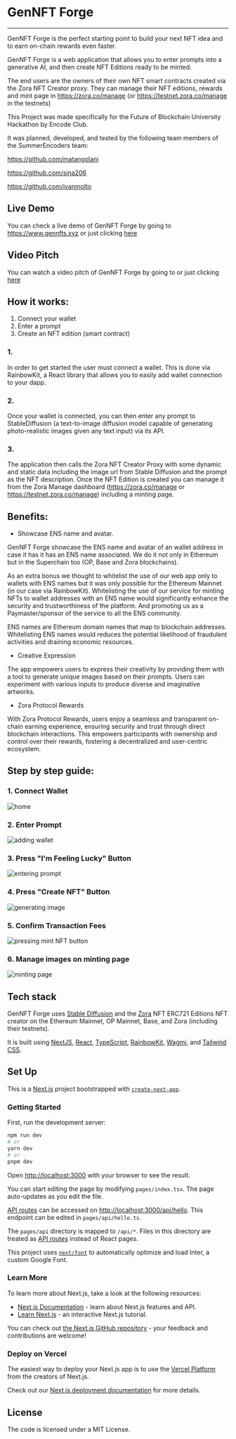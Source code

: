 # GenNFT Forge

---

GenNFT Forge is the perfect starting point to build your next NFT idea and to earn on-chain rewards even faster.

GenNFT Forge is a web application that allows you to enter prompts into a generative AI, and then create NFT Editions ready to be minted.

The end users are the owners of their own NFT smart contracts created via the Zora NFT Creator proxy.
They can manage their NFT editions, rewards and mint page in https://zora.co/manage (or https://testnet.zora.co/manage in the testnets)

This Project was made specifically for the Future of Blockchain University Hackathon by Encode Club.

It was planned, developed, and tested by the following team members of the SummerEncoders team:

https://github.com/matangolani

https://github.com/sina206

https://github.com/ivanmolto

## Live Demo

You can check a live demo of GenNFT Forge by going to https://www.gennfts.xyz or just clicking [here](https://www.gennfts.xyz)

## Video Pitch

You can watch a video pitch of GenNFT Forge by going to or just clicking [here]()

## How it works:

1.  Connect your wallet
2.  Enter a prompt
3.  Create an NFT edition (smart contract)

### 1.

In order to get started the user must connect a wallet. This is done via RainbowKit, a React library that allows you to easily add wallet connection to your dapp.

### 2.

Once your wallet is connected, you can then enter any prompt to StableDiffusion (a text-to-image diffusion model capable of generating photo-realistic images given any text input) via its API.

### 3.

The application then calls the Zora NFT Creator Proxy with some dynamic and static data including the image url from Stable Diffusion and the prompt as the NFT description. Once the NFT Edition is created you can manage it from the Zora Manage dashboard (https://zora.co/manage or https://testnet.zora.co/manage) including a minting page.

## Benefits:

- Showcase ENS name and avatar.

GenNFT Forge showcase the ENS name and avatar of an wallet address in case it has it has an ENS name associated. We do it not only in Ethereum but in the Superchain too (OP, Base and Zora blockchains).

As an extra bonus we thought to whitelist the use of our web app only to wallets with ENS names but it was only possible for the Ethereum Mainnet (in our case via RainbowKit).
Whitelisting the use of our service for minting NFTs to wallet addresses with an ENS name would significantly enhance the security and trustworthiness of the platform. And promoting us as a Paymaster/sponsor of the service to all the ENS community.

ENS names are Ethereum domain names that map to blockchain addresses.
Whitelisting ENS names would reduces the potential likelihood of fraudulent activities and draining economic resources.

- Creative Expression

The app empowers users to express their creativity by providing them with a tool to generate unique images based on their prompts. Users can experiment with various inputs to produce diverse and imaginative artworks.

- Zora Protocol Rewards

With Zora Protocol Rewards, users enjoy a seamless and transparent on-chain earning experience, ensuring security and trust through direct blockchain interactions. This empowers participants with ownership and control over their rewards, fostering a decentralized and user-centric ecosystem.

## Step by step guide:

### 1. Connect Wallet

![home](./presentation/welcome.png "home page")

### 2. Enter Prompt

![adding wallet](./presentation/wallet.png "adding wallet")

### 3. Press "I'm Feeling Lucky" Button

![entering prompt](./presentation/prompt.png "entering prompt")

### 4. Press "Create NFT" Button

![generating image](./presentation/gen.png "generating image")

### 5. Confirm Transaction Fees

![pressing mint NFT button](./presentation/mint.png "pressing mint NFT button")

### 6. Manage images on minting page

![minting page](./presentation/zora.png "minting page")

## Tech stack

GenNFT Forge uses [Stable Diffusion](https://stability.ai/blog/stable-diffusion-public-release) and the [Zora](https://zora.co) NFT ERC721 Editions NFT creator on the Ethereum Mainnet, OP Mainnet, Base, and Zora (including their testnets).

It is built using [NextJS](https://nextjs.org), [React](https://react.dev/), [TypeScript](https://www.typescriptlang.org/), [RainbowKit](https://www.rainbowkit.com), [Wagmi](https://wagmi.sh), and [Tailwind CSS](https://tailwindcss.com/).

## Set Up

This is a [Next.js](https://nextjs.org/) project bootstrapped with [`create-next-app`](https://github.com/vercel/next.js/tree/canary/packages/create-next-app).

### Getting Started

First, run the development server:

```bash
npm run dev
# or
yarn dev
# or
pnpm dev
```

Open [http://localhost:3000](http://localhost:3000) with your browser to see the result.

You can start editing the page by modifying `pages/index.tsx`. The page auto-updates as you edit the file.

[API routes](https://nextjs.org/docs/api-routes/introduction) can be accessed on [http://localhost:3000/api/hello](http://localhost:3000/api/hello). This endpoint can be edited in `pages/api/hello.ts`.

The `pages/api` directory is mapped to `/api/*`. Files in this directory are treated as [API routes](https://nextjs.org/docs/api-routes/introduction) instead of React pages.

This project uses [`next/font`](https://nextjs.org/docs/basic-features/font-optimization) to automatically optimize and load Inter, a custom Google Font.

### Learn More

To learn more about Next.js, take a look at the following resources:

- [Next.js Documentation](https://nextjs.org/docs) - learn about Next.js features and API.
- [Learn Next.js](https://nextjs.org/learn) - an interactive Next.js tutorial.

You can check out [the Next.js GitHub repository](https://github.com/vercel/next.js/) - your feedback and contributions are welcome!

### Deploy on Vercel

The easiest way to deploy your Next.js app is to use the [Vercel Platform](https://vercel.com/new?utm_medium=default-template&filter=next.js&utm_source=create-next-app&utm_campaign=create-next-app-readme) from the creators of Next.js.

Check out our [Next.js deployment documentation](https://nextjs.org/docs/deployment) for more details.

## License

The code is licensed under a MIT License.
